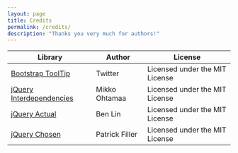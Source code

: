 ```yaml
---
layout: page
title: Credits
permalink: /credits/
description: "Thanks you very much for authors!"
---
```


<table class="table table-bordered">
  <tbody>
    <th>Library</th>
    <th>Author</th>
    <th>License</th>
  </tbody>
  <tr>
    <td><a href="https://github.com/twbs/bootstrap/">Bootstrap ToolTip</a></td>
    <td>Twitter</td>
    <td>Licensed under the MIT License</td>
  </tr>
  <tr>
    <td><a href="https://github.com/miohtama/jquery-interdependencies/">jQuery Interdependencies</a></td>
    <td>Mikko Ohtamaa</td>
    <td>Licensed under the MIT License</td>
  </tr>
  <tr>
    <td><a href="https://github.com/dreamerslab/jquery.actual">jQuery Actual</a></td>
    <td>Ben Lin</td>
    <td>Licensed under the MIT License</td>
  </tr>
  <tr>
    <td><a href="https://github.com/harvesthq/chosen">jQuery Chosen</a></td>
    <td>Patrick Filler</td>
    <td>Licensed under the MIT License</td>
  </tr>
</table>